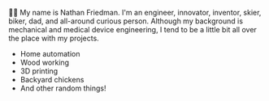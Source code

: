 :raising_hand_man: My name is Nathan Friedman.  I'm an engineer, innovator, inventor, skier, biker, dad, and all-around curious person.  Although my background is mechanical and medical device engineering, I tend to be a little bit all over the place with my projects.  

* Home automation
* Wood working
* 3D printing
* Backyard chickens
* And other random things!


<!---
handlebarsandwich/handlebarsandwich is a ✨ special ✨ repository because its `README.md` (this file) appears on your GitHub profile.
You can click the Preview link to take a look at your changes.
--->

